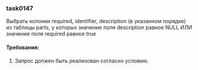 
### task0147

Выбрать колонки required, identifier, description (в указанном порядке) из таблицы parts, у которых значение поля description равное NULL ИЛИ значение поля required равное true


#### Требования:
1.	Запрос должен быть реализован согласно условию.

